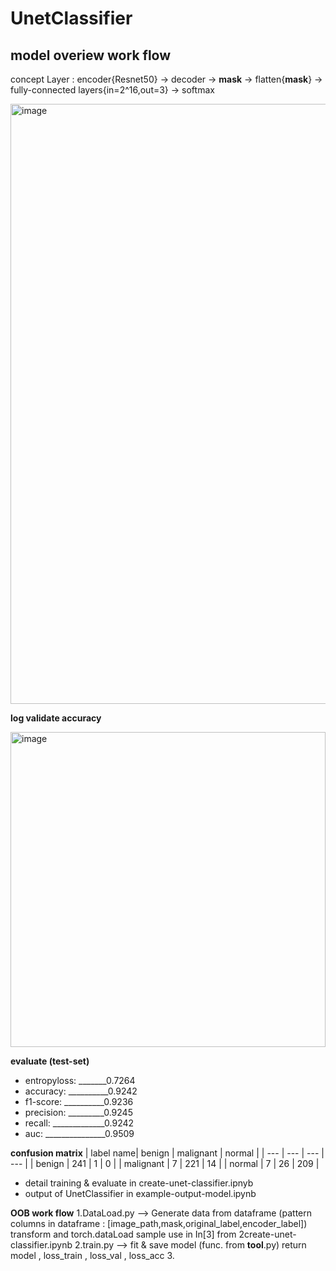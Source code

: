 # UnetClassifier
## **model overiew work flow**       

concept Layer : encoder{Resnet50} -> decoder -> **mask** -> flatten{**mask**} -> fully-connected layers{in=2^16,out=3} -> softmax



<img width="960" alt="image" src="https://github.com/Dont-HurtMe/UnetClassifier/assets/154254885/b711ed1a-0d66-41e9-88d8-b842b1f1e6e4">





**log validate accuracy**


<img width="504" alt="image" src="https://github.com/Dont-HurtMe/UnetClassifier/assets/154254885/c7a4aabb-041d-4baa-9ed1-11a254fb85ae">




**evaluate (test-set)**
* entropyloss: _______0.7264 
* accuracy: __________0.9242 
* f1-score: __________0.9236
* precision: _________0.9245 
* recall: _____________0.9242
* auc: _______________0.9509

**confusion matrix**
| label name| benign | malignant | normal |
| --- | --- | --- | --- |
| benign  | 241  | 1 | 0 |
| malignant  | 7 | 221  | 14  |
| normal  | 7 | 26 | 209  |

* detail training & evaluate in create-unet-classifier.ipnyb
* output of UnetClassifier in example-output-model.ipynb

**OOB work flow**
1.DataLoad.py --> Generate data from dataframe (pattern columns in dataframe : [image_path,mask,original_label,encoder_label]) transform and torch.dataLoad sample use in In[3] from 2create-unet-classifier.ipynb
2.train.py --> fit & save model (func. from __tool__.py) return model , loss_train , loss_val , loss_acc 
3.







